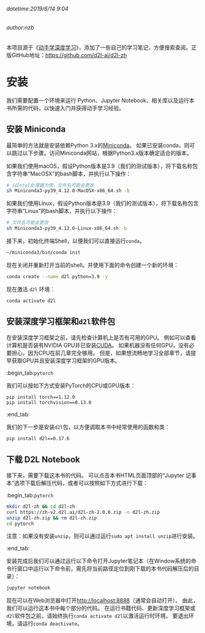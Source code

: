 ###### datetime:2019/6/14 9:04

###### author:nzb

本项目源于《[动手学深度学习](https://github.com/d2l-ai/d2l-zh)》，添加了一些自己的学习笔记，方便搜索查阅。正版GitHub地址：https://github.com/d2l-ai/d2l-zh

# 安装

我们需要配置一个环境来运行 Python、Jupyter Notebook、相关库以及运行本书所需的代码，以快速入门并获得动手学习经验。

## 安装 Miniconda

最简单的方法就是安装依赖Python 3.x的[Miniconda](https://conda.io/en/latest/miniconda.html)。
如果已安装conda，则可以跳过以下步骤。访问Miniconda网站，根据Python3.x版本确定适合的版本。

如果我们使用macOS，假设Python版本是3.9（我们的测试版本），将下载名称包含字符串“MacOSX”的bash脚本，并执行以下操作：

```bash
# 以Intel处理器为例，文件名可能会更改
sh Miniconda3-py39_4.12.0-MacOSX-x86_64.sh -b
```


如果我们使用Linux，假设Python版本是3.9（我们的测试版本），将下载名称包含字符串“Linux”的bash脚本，并执行以下操作：

```bash
# 文件名可能会更改
sh Miniconda3-py39_4.12.0-Linux-x86_64.sh -b
```


接下来，初始化终端Shell，以便我们可以直接运行`conda`。

```bash
~/miniconda3/bin/conda init
```

现在关闭并重新打开当前的shell。并使用下面的命令创建一个新的环境：

```bash
conda create --name d2l python=3.9 -y
```

现在激活 `d2l` 环境：

```bash
conda activate d2l
```

## 安装深度学习框架和`d2l`软件包

在安装深度学习框架之前，请先检查计算机上是否有可用的GPU。
例如可以查看计算机是否装有NVIDIA GPU并已安装[CUDA](https://developer.nvidia.com/cuda-downloads)。
如果机器没有任何GPU，没有必要担心，因为CPU在前几章完全够用。
但是，如果想流畅地学习全部章节，请提早获取GPU并且安装深度学习框架的GPU版本。

:begin_tab:`pytorch`

我们可以按如下方式安装PyTorch的CPU或GPU版本：

```bash
pip install torch==1.12.0
pip install torchvision==0.13.0
```
:end_tab:


我们的下一步是安装`d2l`包，以方便调取本书中经常使用的函数和类：

```bash
pip install d2l==0.17.6
```


## 下载 D2L Notebook

接下来，需要下载这本书的代码。
可以点击本书HTML页面顶部的“Jupyter 记事本”选项下载后解压代码，或者可以按照如下方式进行下载：

:begin_tab:`pytorch`

```bash
mkdir d2l-zh && cd d2l-zh
curl https://zh-v2.d2l.ai/d2l-zh-2.0.0.zip -o d2l-zh.zip
unzip d2l-zh.zip && rm d2l-zh.zip
cd pytorch
```

注意：如果没有安装`unzip`，则可以通过运行`sudo apt install unzip`进行安装。

:end_tab:

安装完成后我们可以通过运行以下命令打开Jupyter笔记本（在Window系统的命令行窗口中运行以下命令前，需先将当前路径定位到刚下载的本书代码解压后的目录）：

```bash
jupyter notebook
```

现在可以在Web浏览器中打开<http://localhost:8888>（通常会自动打开）。
由此，我们可以运行这本书中每个部分的代码。
在运行书籍代码、更新深度学习框架或`d2l`软件包之前，请始终执行`conda activate d2l`以激活运行时环境。
要退出环境，请运行`conda deactivate`。
